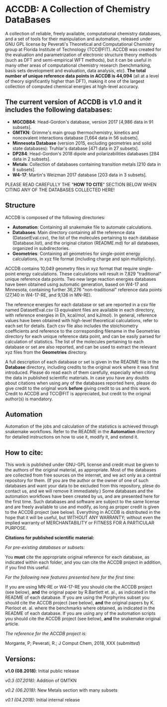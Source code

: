 ACCDB: A Collection of Chemistry DataBases
==========================================

A collection of reliable, freely available, computational chemistry databases, and a set of tools for their manipulation and automation, released under GNU GPL license by Peverati's Theoretical and Computational Chemistry group at Florida Institute of Technology (TCC@FIT). ACCDB was created for the evaluation and parametrization of electronic structure theory methods (such as DFT and semi-empirical WFT methods), but it can be useful in many other areas of computational chemistry research (benchmarking, basis sets development and evaluation, data analysis, etc). **The total number of unique reference data points in ACCDB is 44,094** (all at a level of theory significantly higher than DFT), making it one of the largest collection of computed chemical energies at high-level accuracy.

## The current version of ACCDB is v1.0 and it includes the following databases:
- **MGCDB84**: Head-Gordon's database, version 2017 [4,986 data in 91 subsets].
- **GMTKN**: Grimme's main group thermochemistry, kinetics and noncovalent interactions database [1,664 data in 56 subsets].
- **Minnesota Database** (version 2015, excluding geometries and solid state databases): Truhlar's database [471 data in 27 subsets].
- **DP284**: Head-Gordon's 2018 dipole and polarizabilities databases [284 data in 2 subsets].
- **Metals**: Collection of databases containing transition metals [210 data in 8 subsets].
- **W4-17**: Martin's Weizman 2017 database [203 data in 3 subsets].

PLEASE READ CAREFULLY THE "**HOW TO CITE**" SECTION BELOW WHEN CITING ANY OF THE DATABASES COLLECTED HERE!

## Structure
ACCDB is composed of the following directories:
- **Automation**: Containing all snakemake file to automate calculations.
- **Databases**: Main directory containing all the reference data (DatasetEval.csv), the list of the molecules pertaining to each database (Database.list), and the original citation (README.md) for all databases, organized in subdirectories.
- **Geometries**: Containing all geometries for single-point energy calculations, in xyz file format (including charge and spin multiplicity).

ACCDB contains 10,049 geometry files in xyz format that require single-point energy calculations. These calculations will result in 7,829 "traditional" unique reference data points. Two new large reaction energies databases have been obtained using automatic generation, based on W4-17 and Minnesota, containing further 36,276 "non-traditional" reference data points (27,140 in W4-17-RE, and 9,136 in MN-RE).

The reference energies for each database or set are reported in a csv file named DatasetEval.csv (3 equivalent files are available in each directory, with reference energies in Eh, kcal/mol, and kJ/mol). In general, reference values have been obtained with high-level theoretical calculations, refer to each set for details. Each csv file also includes the stoichiometry coefficients and reference to the corresponding filename in the Geometries directory for each unique reference data point, and can be easily parsed for calculation of statistics.
The list of the molecules pertaining to each database or set are also reported, and can be used to extract the relevant xyz files from the **Geometries** directory.

A full description of each database or set is given in the README file in the **Database** directory, including credits to the original work where it was first introduced. Please do read each of them carefully, especially when citing the data in published scientific materials. In case you have any doubts about citations when using any of the databases reported here, please do give credit to the original work **before** giving credit to us and this work. Credit to ACCDB and TCC@FIT is appreciated, but credit to the original author(s) is mandatory.

## Automation

Automation of the jobs and calculation of the statistics is achieved through snakemake workflows. Refer to the README in the **Automation** directory for detailed instructions on how to use it, modify it, and extend it.

## How to cite:
This work is published under GNU-GPL license and credit must be given to the authors of the original material, as appropriate. Most of the databases are collected from free sources on the internet, and we act only as a central repository for them. (If you are the author or the owner of one of such databases and want your data to be excluded from this repository, plese do contact us, and we will remove it immediately.)
Some databases and the automation workflows have been created by us, and are presented here for the first time. Such databases and software are subject to the same license and are freely available to use and modify, as long as proper credit is given to the ACCDB project (see below).
Everything in ACCDB is distributed in the hope that it will be useful, but WITHOUT ANY WARRANTY; without even the implied warranty of MERCHANTABILITY or FITNESS FOR A PARTICULAR PURPOSE. 

**Citations for published scientific material:**

*For pre-existing databases or subsets:* 

You **must** cite the appropriate original reference for each database, as indicated within each folder, and you can cite the ACCDB project in addition, if you find this useful. 

*For the following new features presented here for the first time:* 

If you are using MN-RE or W4-17-RE you should cite the ACCDB project (see below), **and** the original paper by R.Bartlett et. al., as indicated in the README of each database.  If you are using the Porphyrins subset you should cite the ACCDB project (see below), **and** the original papers by K. Pierloot et. al. where the benchmarks where obtained, as indicated in the README of each database.  If you are using any of the automation scripts you should cite the ACCDB project (see below), **and** the snakemake original article.

*The reference for the ACCDB project is*: 

Morgante, P; Peverati, R.; J Comput Chem, 2018, XXX (*submitted*)


## Versions:

**v1.0 (08.2018)**: Initial public release

*v0.3 (07.2018)*: Addition of GMTKN

*v0.2 (06.2018)*: New Metals section with many subsets

*v0.1 (04.2018)*: Initial internal release


